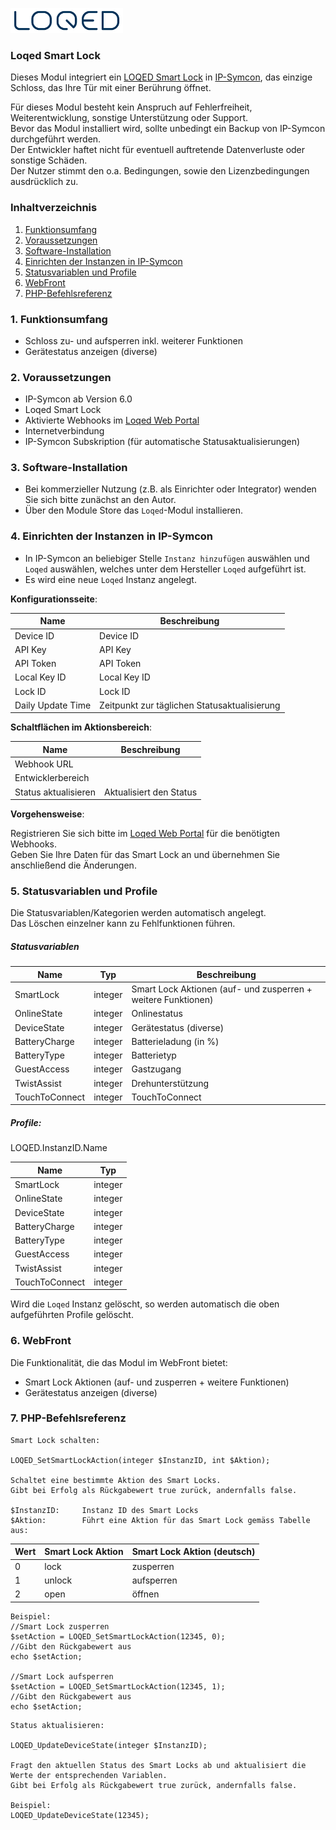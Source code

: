 [![Image](../../../imgs/logo_bg_white.png)](https://loqed.com)

### Loqed Smart Lock

Dieses Modul integriert ein [LOQED Smart Lock](https://loqed.com) in [IP-Symcon](https://www.symcon.de), das einzige Schloss, das Ihre Tür mit einer Berührung öffnet.

Für dieses Modul besteht kein Anspruch auf Fehlerfreiheit, Weiterentwicklung, sonstige Unterstützung oder Support.  
Bevor das Modul installiert wird, sollte unbedingt ein Backup von IP-Symcon durchgeführt werden.  
Der Entwickler haftet nicht für eventuell auftretende Datenverluste oder sonstige Schäden.  
Der Nutzer stimmt den o.a. Bedingungen, sowie den Lizenzbedingungen ausdrücklich zu.  

### Inhaltverzeichnis

1. [Funktionsumfang](#1-funktionsumfang)
2. [Voraussetzungen](#2-voraussetzungen)
3. [Software-Installation](#3-software-installation)
4. [Einrichten der Instanzen in IP-Symcon](#4-einrichten-der-instanzen-in-ip-symcon)
5. [Statusvariablen und Profile](#5-statusvariablen-und-profile)
6. [WebFront](#6-webfront)
7. [PHP-Befehlsreferenz](#7-php-befehlsreferenz)

### 1. Funktionsumfang

* Schloss zu- und aufsperren inkl. weiterer Funktionen
* Gerätestatus anzeigen (diverse)

### 2. Voraussetzungen

- IP-Symcon ab Version 6.0
- Loqed Smart Lock
- Aktivierte Webhooks im [Loqed Web Portal](https://de.loqed.com/pages/support#reamaze#0#/kb/integration/webhooks-de)
- Internetverbindung
- IP-Symcon Subskription (für automatische Statusaktualisierungen)

### 3. Software-Installation

* Bei kommerzieller Nutzung (z.B. als Einrichter oder Integrator) wenden Sie sich bitte zunächst an den Autor.
* Über den Module Store das `Loqed`-Modul installieren.

### 4. Einrichten der Instanzen in IP-Symcon

- In IP-Symcon an beliebiger Stelle `Instanz hinzufügen` auswählen und `Loqed` auswählen, welches unter dem Hersteller `Loqed` aufgeführt ist.
- Es wird eine neue `Loqed` Instanz angelegt.

__Konfigurationsseite__:

Name                | Beschreibung
------------------- | --------------------------------------------
Device ID           | Device ID
API Key             | API Key
API Token           | API Token
Local Key ID        | Local Key ID
Lock ID             | Lock ID
Daily Update Time   | Zeitpunkt zur täglichen Statusaktualisierung

__Schaltflächen im Aktionsbereich__:

Name                    | Beschreibung
----------------------- | -----------------------
Webhook URL             |
Entwicklerbereich       |
Status aktualisieren    | Aktualisiert den Status

__Vorgehensweise__:  

Registrieren Sie sich bitte im [Loqed Web Portal](https://de.loqed.com/pages/support#reamaze#0#/kb/integration/webhooks-de) für die benötigten Webhooks.  
Geben Sie Ihre Daten für das Smart Lock an und übernehmen Sie anschließend die Änderungen.

### 5. Statusvariablen und Profile

Die Statusvariablen/Kategorien werden automatisch angelegt.  
Das Löschen einzelner kann zu Fehlfunktionen führen.

##### Statusvariablen

Name                            | Typ     | Beschreibung
------------------------------- | ------- | -------------------------------------------------------------
SmartLock                       | integer | Smart Lock Aktionen (auf- und zusperren + weitere Funktionen)
OnlineState                     | integer | Onlinestatus
DeviceState                     | integer | Gerätestatus (diverse)
BatteryCharge                   | integer | Batterieladung (in %)
BatteryType                     | integer | Batterietyp
GuestAccess                     | integer | Gastzugang
TwistAssist                     | integer | Drehunterstützung
TouchToConnect                  | integer | TouchToConnect

##### Profile:

LOQED.InstanzID.Name

Name                    | Typ
----------------------- | -------
SmartLock               | integer
OnlineState             | integer
DeviceState             | integer
BatteryCharge           | integer
BatteryType             | integer
GuestAccess             | integer
TwistAssist             | integer
TouchToConnect          | integer

Wird die `Loqed` Instanz gelöscht, so werden automatisch die oben aufgeführten Profile gelöscht.

### 6. WebFront

Die Funktionalität, die das Modul im WebFront bietet:  

* Smart Lock Aktionen (auf- und zusperren + weitere Funktionen)
* Gerätestatus anzeigen (diverse)
 
### 7. PHP-Befehlsreferenz

```text
Smart Lock schalten:  

LOQED_SetSmartLockAction(integer $InstanzID, int $Aktion);

Schaltet eine bestimmte Aktion des Smart Locks.  
Gibt bei Erfolg als Rückgabewert true zurück, andernfalls false.  

$InstanzID:     Instanz ID des Smart Locks
$Aktion:        Führt eine Aktion für das Smart Lock gemäss Tabelle aus:  
```

Wert | Smart Lock Aktion            | Smart Lock Aktion (deutsch)          
---- | ---------------------------- | ---------------------------
0    | lock                         | zusperren
1    | unlock                       | aufsperren
2    | open                         | öffnen

```text
Beispiel:  
//Smart Lock zusperren
$setAction = LOQED_SetSmartLockAction(12345, 0); 
//Gibt den Rückgabewert aus
echo $setAction;      

//Smart Lock aufsperren
$setAction = LOQED_SetSmartLockAction(12345, 1);
//Gibt den Rückgabewert aus
echo $setAction;      
```

```text
Status aktualisieren:  

LOQED_UpdateDeviceState(integer $InstanzID);  

Fragt den aktuellen Status des Smart Locks ab und aktualisiert die Werte der entsprechenden Variablen.  
Gibt bei Erfolg als Rückgabewert true zurück, andernfalls false. 

Beispiel:  
LOQED_UpdateDeviceState(12345);  
```  